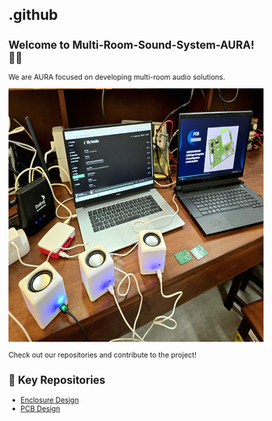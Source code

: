# .github

## Welcome to Multi-Room-Sound-System-AURA! 🎵🎼

We are AURA focused on developing multi-room audio solutions. 

<img src="pictures/AURA.jpg" width="800" height="500">

Check out our repositories and contribute to the project!

## 🔗 Key Repositories
- [Enclosure Design](https://github.com/Multi-Room-Sound-System-AURA/Enclosure)
- [PCB Design](https://github.com/Multi-Room-Sound-System-AURA/PCB)

